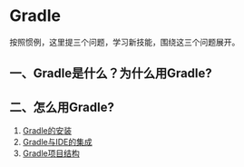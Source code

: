 # Gradle

按照惯例，这里提三个问题，学习新技能，围绕这三个问题展开。

## 一、Gradle是什么？为什么用Gradle?

## 二、怎么用Gradle?

1. [Gradle的安装](Gradle的安装.md)
2. [Gradle与IDE的集成](Gradle与IDE的集成.md)
3. [Gradle项目结构](Gradle项目结构.md)
